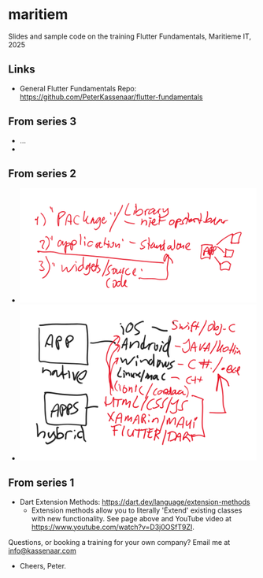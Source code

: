 # maritiem

Slides and sample code on the training Flutter Fundamentals, Maritieme IT, 2025

## Links

- General Flutter Fundamentals Repo: https://github.com/PeterKassenaar/flutter-fundamentals
## From series 3

- ...
- 

## From series 2
- ![Package vs Library](./img/compiled.png)
- ![Natively Compiled vs Hybrid Compiled code](./img/natively-compiled.png)

## From series 1

- Dart Extension Methods: https://dart.dev/language/extension-methods
    - Extension methods allow you to literally 'Extend' existing classes with new functionality. See page above and
      YouTube video at https://www.youtube.com/watch?v=D3j0OSfT9ZI.

Questions, or booking a training for your own company? Email me at info@kassenaar.com

- Cheers, Peter.
